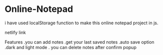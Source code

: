 # Online-Notepad

i have used localStorage function to make this online notepad project in js.


netlify link




Features
    .you can add notes
     .get your last saved notes
      .auto save option
     .dark and light mode
      . you can delete notes after confirm popup
